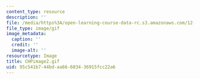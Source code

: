```yaml
---
content_type: resource
description: ''
file: /media/https%3A/open-learning-course-data-rc.s3.amazonaws.com/12-742-marine-chemistry-fall-2006/95c541b744bdaa66603436915fcc22a6_CHPimage2.gif
file_type: image/gif
image_metadata:
  caption: ''
  credit: ''
  image-alt: ''
resourcetype: Image
title: CHPimage2.gif
uid: 95c541b7-44bd-aa66-6034-36915fcc22a6
---
```

